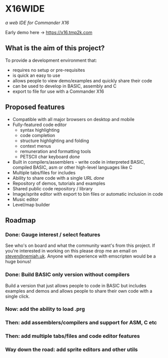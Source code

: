 # X16WIDE
*a web IDE for Commander X16*

Early demo here -> https://x16.tmp2k.com

## What is the aim of this project?

To provide a development environment that:
  * requires no setup or pre-requisites
  * is quick an easy to use
  * allows people to view demo/examples and quickly share their code
  * can be used to develop in BASIC, assembly and C
  * export to file for use with a Commander X16
  
  
## Proposed features
  * Compatible with all major browsers on desktop and mobile
  * Fully-featured code editor
    * syntax highlighting
    * code completion
    * structure highlighting and folding
    * context menus
    * remuneration and formatting tools
    * PETSCII char keyboard *done*
  * Built in compilers/assemblers - write code in interpreted BASIC, compiled BASIC, asm or other high-level languages like C
  * Multiple tabs/files for includes
  * Ability to share code with a single URL *done*
  * Repository of demos, tutorials and examples
  * Shared public code repository / library
  * Image/sprite editor with export to bin files or automatic inclusion in code
  * Music editor
  * Level/map builder
  
  ## Roadmap
  
  ### Done: Gauge interest / select features
  See who's on board and what the community want's from this project. If you're interested in working on this please drop me an email on steven@nemiah.uk. Anyone with experience with emscripten would be a huge bonus!
  
  ### Done: Build BASIC only version without compilers
  Build a version that just allows people to code in BASIC but includes examples and demos and allows people to share their own code with a single click.
  
  ### Now: add the ability to load .prg 
  
  ### Then: add assemblers/compilers and support for ASM, C etc
  
  ### Then: add multiple tabs/files and code editor features
  
  ### Way down the road: add sprite editors and other utils
